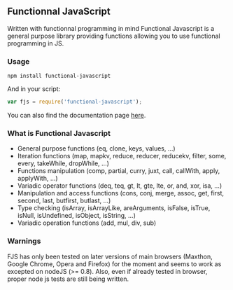 ## Functionnal JavaScript

Written with functionnal programming in mind Functional Javascript is a general purpose library providing functions allowing you to use functional programming in JS.

### Usage

```
npm install functional-javascript
```

And in your script:

```JavaScript
var fjs = require('functional-javascript');
```

You can also find the documentation page [here](http://gaku-sei.github.io/functional-javascript/).

### What is Functional Javascript

- General purpose functions (eq, clone, keys, values, ...)
- Iteration functions (map, mapkv, reduce, reducer, reducekv, filter, some, every, takeWhile, dropWhile, ...)
- Functions manipulation (comp, partial, curry, juxt, call, callWith, apply, applyWith, ...)
- Variadic operator functions (deq, teq, gt, lt, gte, lte, or, and, xor, isa, ...)
- Manipulation and access functions (cons, conj, merge, assoc, get, first, second, last, butfirst, butlast, ...)
- Type checking (isArray, isArrayLike, areArguments, isFalse, isTrue, isNull, isUndefined, isObject, isString, ...)
- Variadic operation functions (add, mul, div, sub)

### Warnings

FJS has only been tested on later versions of main browsers (Maxthon, Google Chrome, Opera and Firefox) for the moment and seems to work as excepted on nodeJS (>= 0.8).
Also, even if already tested in browser, proper node js tests are still being written.
